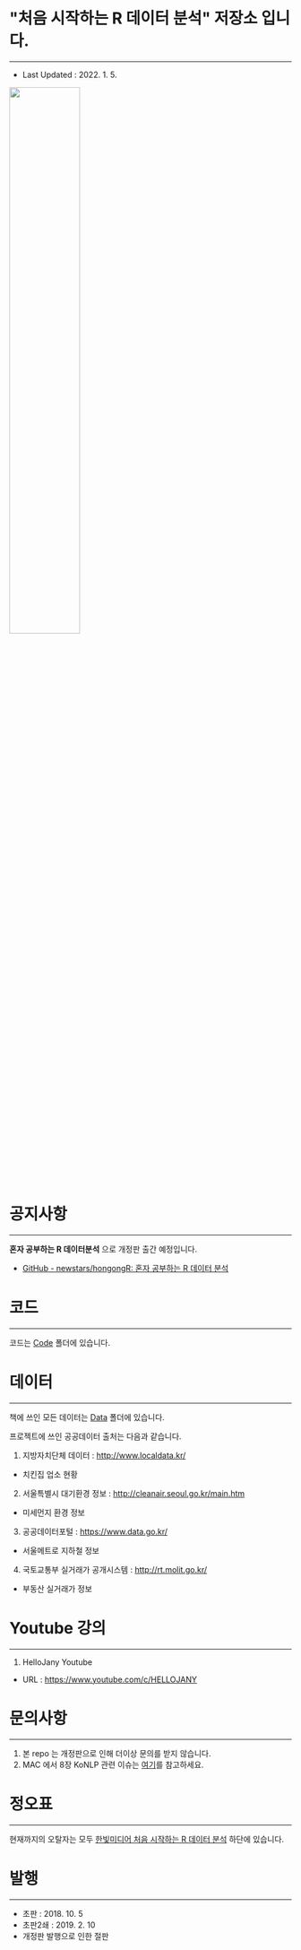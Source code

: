 # "처음 시작하는 R 데이터 분석" 저장소 입니다.

---

- Last Updated : 2022. 1. 5.

<img src="https://github.com/newstars/HelloR/blob/master/Book.jpg" width="50%"></img>

# 공지사항

---

**혼자 공부하는 R 데이터분석** 으로 개정판 출간 예정입니다.

- [GitHub - newstars/hongongR: 혼자 공부하는 R 데이터 분석](https://github.com/newstars/hongongR)

# 코드

---

코드는 [Code](https://github.com/newstars/HelloR/tree/master/Code) 폴더에 있습니다.



# 데이터

---

책에 쓰인 모든 데이터는 [Data](https://github.com/newstars/HelloR/tree/master/Data) 폴더에 있습니다.

프로젝트에 쓰인 공공데이터 출처는 다음과 같습니다.

1. 지방자치단체 데이터 : http://www.localdata.kr/
- 치킨집 업소 현황
2. 서울특별시 대기환경 정보 : http://cleanair.seoul.go.kr/main.htm
- 미세먼지 환경 정보
3. 공공데이터포털 : https://www.data.go.kr/
- 서울메트로 지하철 정보
4. 국토교통부 실거래가 공개시스템 : http://rt.molit.go.kr/
- 부동산 실거래가 정보

# 

# Youtube 강의

---

1. HelloJany Youtube
- URL : https://www.youtube.com/c/HELLOJANY



# 문의사항

---

1. 본 repo 는 개정판으로 인해 더이상 문의를 받지 않습니다.
2. MAC 에서 8장 KoNLP 관련 이슈는 [여기](https://rstudio-pubs-static.s3.amazonaws.com/390520_0e53f55571474119b82a059e9dc1403d.html)를 참고하세요.



# 정오표

---

현재까지의 오탈자는 모두 [한빛미디어 처음 시작하는 R 데이터 분석](http://www.hanbit.co.kr/store/books/look.php?p_code=B6952054209) 하단에 있습니다.



# 발행

---

- 초판 : 2018. 10. 5
- 초판2쇄 : 2019. 2. 10
- 개정판 발행으로 인한 절판


